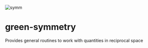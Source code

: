 ![symm](https://github.com/Green-Phys/green-symmetry/actions/workflows/test.yaml/badge.svg)

# green-symmetry

Provides general routines to work with quantities in reciprocal space
